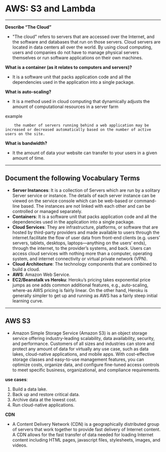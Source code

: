 # AWS: S3 and Lambda

---

**Describe “The Cloud”**

- "The cloud" refers to servers that are accessed over the Internet, and the software and databases that run on those servers. Cloud servers are located in data centers all over the world. By using cloud computing, users and companies do not have to manage physical servers themselves or run software applications on their own machines.

**What is a container (as it relates to computers and servers)?**

- It is a software unit that packs application code and all the dependencies used in the application into a single package.

**What is auto-scaling?**

- It is a method used in cloud computing that dynamically adjusts the amount of computational resources in a server farm

example

        the number of servers running behind a web application may be increased or decreased automatically based on the number of active users on the site.

**What is bandwidth?**

- It the amount of data your website can transfer to your users in a given amount of time.

---

## Document the following Vocabulary Terms

- **Server Instances**: It is a collection of Servers which are run by a solitary Server service or instance. The details of each server instance can be viewed on the service console which can be web-based or command-line based. The instances are not linked with each other and can be controlled or managed separately.
- **Containers**: It is a software unit that packs application code and all the dependencies used in the application into a single package.
- **Cloud Services**: They are infrastructure, platforms, or software that are hosted by third-party providers and made available to users through the internet.facilitate the flow of user data from front-end clients (e.g. users’ servers, tablets, desktops, laptops—anything on the users’ ends), through the internet, to the provider’s systems, and back. Users can access cloud services with nothing more than a computer, operating system, and internet connectivity or virtual private network (VPN).
- **Cloud Architecture**: The technology components that are combined to build a cloud.
- **AWS**: Amazon Web Service.
- **EC2/Beanstalk vs Heroku**: Heroku’s pricing takes exponential price jumps as one adds common additional features, e.g., auto-scaling, where-as AWS pricing is fairly linear. On the other hand, Heroku is generally simpler to get up and running as AWS has a fairly steep initial learning curve.

---

## AWS S3

- Amazon Simple Storage Service (Amazon S3) is an object storage service offering industry-leading scalability, data availability, security, and performance. Customers of all sizes and industries can store and protect any amount of data for virtually any use case, such as data lakes, cloud-native applications, and mobile apps. With cost-effective storage classes and easy-to-use management features, you can optimize costs, organize data, and configure fine-tuned access controls to meet specific business, organizational, and compliance requirements.

**use cases**:

1. Build a data lake.
2. Back up and restore critical data.
3. Archive data at the lowest cost.
4. Run cloud-native applications.

**CDN**

- A Content Delivery Network (CDN) is a geographically distributed group of servers that work together to provide fast delivery of Internet content. A CDN allows for the fast transfer of data needed for loading Internet content including HTML pages, javascript files, stylesheets, images, and videos.
